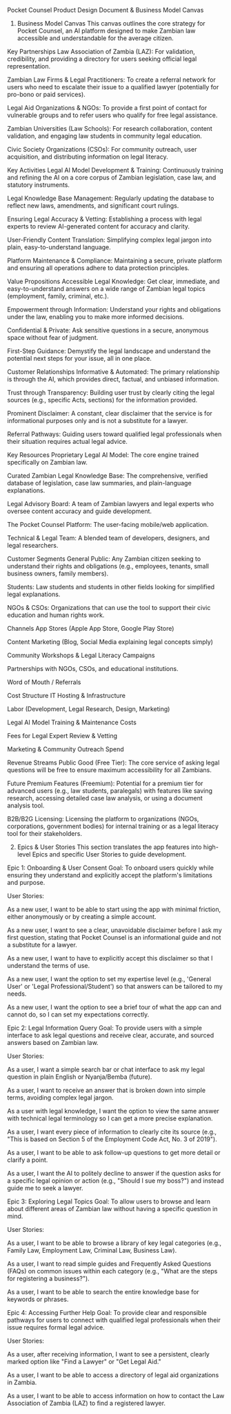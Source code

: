 Pocket Counsel
Product Design Document & Business Model Canvas

1. Business Model Canvas
   This canvas outlines the core strategy for Pocket Counsel, an AI platform designed to make Zambian law accessible and understandable for the average citizen.

Key Partnerships
Law Association of Zambia (LAZ): For validation, credibility, and providing a directory for users seeking official legal representation.

Zambian Law Firms & Legal Practitioners: To create a referral network for users who need to escalate their issue to a qualified lawyer (potentially for pro-bono or paid services).

Legal Aid Organizations & NGOs: To provide a first point of contact for vulnerable groups and to refer users who qualify for free legal assistance.

Zambian Universities (Law Schools): For research collaboration, content validation, and engaging law students in community legal education.

Civic Society Organizations (CSOs): For community outreach, user acquisition, and distributing information on legal literacy.

Key Activities
Legal AI Model Development & Training: Continuously training and refining the AI on a core corpus of Zambian legislation, case law, and statutory instruments.

Legal Knowledge Base Management: Regularly updating the database to reflect new laws, amendments, and significant court rulings.

Ensuring Legal Accuracy & Vetting: Establishing a process with legal experts to review AI-generated content for accuracy and clarity.

User-Friendly Content Translation: Simplifying complex legal jargon into plain, easy-to-understand language.

Platform Maintenance & Compliance: Maintaining a secure, private platform and ensuring all operations adhere to data protection principles.

Value Propositions
Accessible Legal Knowledge: Get clear, immediate, and easy-to-understand answers on a wide range of Zambian legal topics (employment, family, criminal, etc.).

Empowerment through Information: Understand your rights and obligations under the law, enabling you to make more informed decisions.

Confidential & Private: Ask sensitive questions in a secure, anonymous space without fear of judgment.

First-Step Guidance: Demystify the legal landscape and understand the potential next steps for your issue, all in one place.

Customer Relationships
Informative & Automated: The primary relationship is through the AI, which provides direct, factual, and unbiased information.

Trust through Transparency: Building user trust by clearly citing the legal sources (e.g., specific Acts, sections) for the information provided.

Prominent Disclaimer: A constant, clear disclaimer that the service is for informational purposes only and is not a substitute for a lawyer.

Referral Pathways: Guiding users toward qualified legal professionals when their situation requires actual legal advice.

Key Resources
Proprietary Legal AI Model: The core engine trained specifically on Zambian law.

Curated Zambian Legal Knowledge Base: The comprehensive, verified database of legislation, case law summaries, and plain-language explanations.

Legal Advisory Board: A team of Zambian lawyers and legal experts who oversee content accuracy and guide development.

The Pocket Counsel Platform: The user-facing mobile/web application.

Technical & Legal Team: A blended team of developers, designers, and legal researchers.

Customer Segments
General Public: Any Zambian citizen seeking to understand their rights and obligations (e.g., employees, tenants, small business owners, family members).

Students: Law students and students in other fields looking for simplified legal explanations.

NGOs & CSOs: Organizations that can use the tool to support their civic education and human rights work.

Channels
App Stores (Apple App Store, Google Play Store)

Content Marketing (Blog, Social Media explaining legal concepts simply)

Community Workshops & Legal Literacy Campaigns

Partnerships with NGOs, CSOs, and educational institutions.

Word of Mouth / Referrals

Cost Structure
IT Hosting & Infrastructure

Labor (Development, Legal Research, Design, Marketing)

Legal AI Model Training & Maintenance Costs

Fees for Legal Expert Review & Vetting

Marketing & Community Outreach Spend

Revenue Streams
Public Good (Free Tier): The core service of asking legal questions will be free to ensure maximum accessibility for all Zambians.

Future Premium Features (Freemium): Potential for a premium tier for advanced users (e.g., law students, paralegals) with features like saving research, accessing detailed case law analysis, or using a document analysis tool.

B2B/B2G Licensing: Licensing the platform to organizations (NGOs, corporations, government bodies) for internal training or as a legal literacy tool for their stakeholders.

2. Epics & User Stories
   This section translates the app features into high-level Epics and specific User Stories to guide development.

Epic 1: Onboarding & User Consent
Goal: To onboard users quickly while ensuring they understand and explicitly accept the platform's limitations and purpose.

User Stories:

As a new user, I want to be able to start using the app with minimal friction, either anonymously or by creating a simple account.

As a new user, I want to see a clear, unavoidable disclaimer before I ask my first question, stating that Pocket Counsel is an informational guide and not a substitute for a lawyer.

As a new user, I want to have to explicitly accept this disclaimer so that I understand the terms of use.

As a new user, I want the option to set my expertise level (e.g., 'General User' or 'Legal Professional/Student') so that answers can be tailored to my needs.

As a new user, I want the option to see a brief tour of what the app can and cannot do, so I can set my expectations correctly.

Epic 2: Legal Information Query
Goal: To provide users with a simple interface to ask legal questions and receive clear, accurate, and sourced answers based on Zambian law.

User Stories:

As a user, I want a simple search bar or chat interface to ask my legal question in plain English or Nyanja/Bemba (future).

As a user, I want to receive an answer that is broken down into simple terms, avoiding complex legal jargon.

As a user with legal knowledge, I want the option to view the same answer with technical legal terminology so I can get a more precise explanation.

As a user, I want every piece of information to clearly cite its source (e.g., "This is based on Section 5 of the Employment Code Act, No. 3 of 2019").

As a user, I want to be able to ask follow-up questions to get more detail or clarify a point.

As a user, I want the AI to politely decline to answer if the question asks for a specific legal opinion or action (e.g., "Should I sue my boss?") and instead guide me to seek a lawyer.

Epic 3: Exploring Legal Topics
Goal: To allow users to browse and learn about different areas of Zambian law without having a specific question in mind.

User Stories:

As a user, I want to be able to browse a library of key legal categories (e.g., Family Law, Employment Law, Criminal Law, Business Law).

As a user, I want to read simple guides and Frequently Asked Questions (FAQs) on common issues within each category (e.g., "What are the steps for registering a business?").

As a user, I want to be able to search the entire knowledge base for keywords or phrases.

Epic 4: Accessing Further Help
Goal: To provide clear and responsible pathways for users to connect with qualified legal professionals when their issue requires formal legal advice.

User Stories:

As a user, after receiving information, I want to see a persistent, clearly marked option like "Find a Lawyer" or "Get Legal Aid."

As a user, I want to be able to access a directory of legal aid organizations in Zambia.

As a user, I want to be able to access information on how to contact the Law Association of Zambia (LAZ) to find a registered lawyer.
